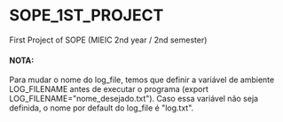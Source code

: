 # SOPE_1ST_PROJECT
First Project of SOPE (MIEIC 2nd year / 2nd semester)

#### NOTA:
Para mudar o nome do log_file, temos que definir a variável de ambiente LOG_FILENAME antes de executar o programa (export LOG_FILENAME="nome_desejado.txt"). Caso essa variável não seja definida, o nome por default do log_file é "log.txt".
